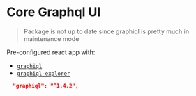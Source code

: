 # Core Graphql UI

> Package is not up to date since graphiql is pretty much in maintenance mode

Pre-configured react app with:

- [`graphiql`](https://github.com/graphql/graphiql)
- [`graphiql-explorer`](https://github.com/onegraph/graphiql-explorer)

```json
  "graphiql": "^1.4.2",
```
